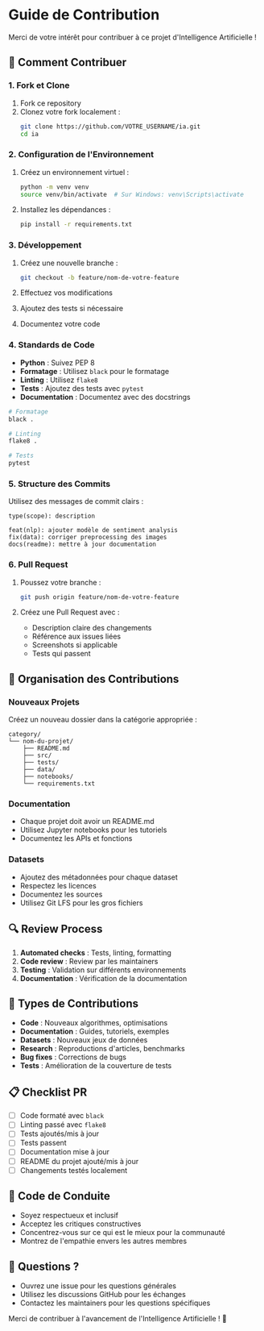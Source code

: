 # Guide de Contribution

Merci de votre intérêt pour contribuer à ce projet d'Intelligence Artificielle !

## 🚀 Comment Contribuer

### 1. Fork et Clone

1. Fork ce repository
2. Clonez votre fork localement :
   ```bash
   git clone https://github.com/VOTRE_USERNAME/ia.git
   cd ia
   ```

### 2. Configuration de l'Environnement

1. Créez un environnement virtuel :
   ```bash
   python -m venv venv
   source venv/bin/activate  # Sur Windows: venv\Scripts\activate
   ```

2. Installez les dépendances :
   ```bash
   pip install -r requirements.txt
   ```

### 3. Développement

1. Créez une nouvelle branche :
   ```bash
   git checkout -b feature/nom-de-votre-feature
   ```

2. Effectuez vos modifications
3. Ajoutez des tests si nécessaire
4. Documentez votre code

### 4. Standards de Code

- **Python** : Suivez PEP 8
- **Formatage** : Utilisez `black` pour le formatage
- **Linting** : Utilisez `flake8`
- **Tests** : Ajoutez des tests avec `pytest`
- **Documentation** : Documentez avec des docstrings

```bash
# Formatage
black .

# Linting  
flake8 .

# Tests
pytest
```

### 5. Structure des Commits

Utilisez des messages de commit clairs :
```
type(scope): description

feat(nlp): ajouter modèle de sentiment analysis
fix(data): corriger preprocessing des images
docs(readme): mettre à jour documentation
```

### 6. Pull Request

1. Poussez votre branche :
   ```bash
   git push origin feature/nom-de-votre-feature
   ```

2. Créez une Pull Request avec :
   - Description claire des changements
   - Référence aux issues liées
   - Screenshots si applicable
   - Tests qui passent

## 📁 Organisation des Contributions

### Nouveaux Projets

Créez un nouveau dossier dans la catégorie appropriée :
```
category/
└── nom-du-projet/
    ├── README.md
    ├── src/
    ├── tests/
    ├── data/
    ├── notebooks/
    └── requirements.txt
```

### Documentation

- Chaque projet doit avoir un README.md
- Utilisez Jupyter notebooks pour les tutoriels
- Documentez les APIs et fonctions

### Datasets

- Ajoutez des métadonnées pour chaque dataset
- Respectez les licences
- Documentez les sources
- Utilisez Git LFS pour les gros fichiers

## 🔍 Review Process

1. **Automated checks** : Tests, linting, formatting
2. **Code review** : Review par les maintainers
3. **Testing** : Validation sur différents environnements
4. **Documentation** : Vérification de la documentation

## 🎯 Types de Contributions

- **Code** : Nouveaux algorithmes, optimisations
- **Documentation** : Guides, tutoriels, exemples
- **Datasets** : Nouveaux jeux de données
- **Research** : Reproductions d'articles, benchmarks
- **Bug fixes** : Corrections de bugs
- **Tests** : Amélioration de la couverture de tests

## 📋 Checklist PR

- [ ] Code formaté avec `black`
- [ ] Linting passé avec `flake8`
- [ ] Tests ajoutés/mis à jour
- [ ] Tests passent
- [ ] Documentation mise à jour
- [ ] README du projet ajouté/mis à jour
- [ ] Changements testés localement

## 🤝 Code de Conduite

- Soyez respectueux et inclusif
- Acceptez les critiques constructives
- Concentrez-vous sur ce qui est le mieux pour la communauté
- Montrez de l'empathie envers les autres membres

## 💬 Questions ?

- Ouvrez une issue pour les questions générales
- Utilisez les discussions GitHub pour les échanges
- Contactez les maintainers pour les questions spécifiques

Merci de contribuer à l'avancement de l'Intelligence Artificielle ! 🚀